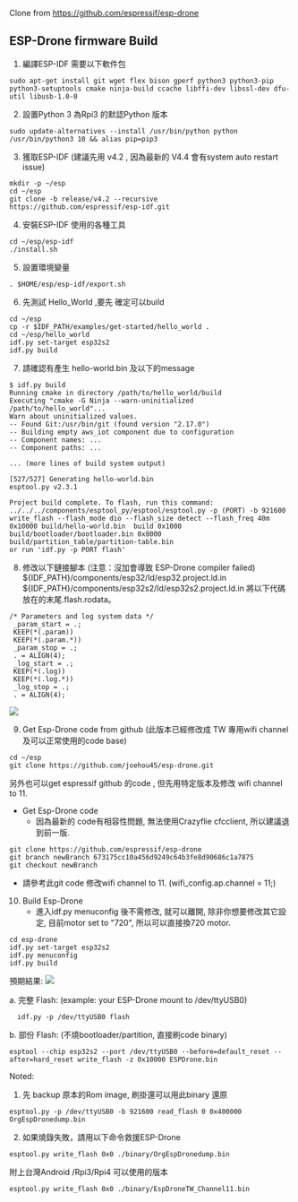 Clone from https://github.com/espressif/esp-drone

## ESP-Drone firmware Build
1. 編譯ESP-IDF 需要以下軟件包

```
sudo apt-get install git wget flex bison gperf python3 python3-pip python3-setuptools cmake ninja-build ccache libffi-dev libssl-dev dfu-util libusb-1.0-0
```

2. 設置Python 3 為Rpi3 的默認Python 版本

```
sudo update-alternatives --install /usr/bin/python python /usr/bin/python3 10 && alias pip=pip3
```
3. 獲取ESP-IDF (建議先用 v4.2 , 因為最新的 V4.4 會有system auto restart issue)

```
mkdir -p ~/esp
cd ~/esp
git clone -b release/v4.2 --recursive https://github.com/espressif/esp-idf.git
```

4. 安裝ESP-IDF 使用的各種工具

```
cd ~/esp/esp-idf
./install.sh
```

5. 設置環境變量

```
. $HOME/esp/esp-idf/export.sh
```

6. 先測試 Hello_World ,要先 確定可以build
```
cd ~/esp
cp -r $IDF_PATH/examples/get-started/hello_world .
cd ~/esp/hello_world
idf.py set-target esp32s2
idf.py build
```
7. 請確認有產生 hello-world.bin 及以下的message
```
$ idf.py build
Running cmake in directory /path/to/hello_world/build
Executing "cmake -G Ninja --warn-uninitialized /path/to/hello_world"...
Warn about uninitialized values.
-- Found Git:/usr/bin/git (found version "2.17.0")
-- Building empty aws_iot component due to configuration
-- Component names: ...
-- Component paths: ...

... (more lines of build system output)

[527/527] Generating hello-world.bin
esptool.py v2.3.1

Project build complete. To flash, run this command:
../../../components/esptool_py/esptool/esptool.py -p (PORT) -b 921600 write_flash --flash_mode dio --flash_size detect --flash_freq 40m 0x10000 build/hello-world.bin  build 0x1000 build/bootloader/bootloader.bin 0x8000 build/partition_table/partition-table.bin
or run 'idf.py -p PORT flash'
```

8. 修改以下鏈接腳本 (注意：沒加會導致 ESP-Drone compiler failed)
 ${IDF_PATH}/components/esp32/ld/esp32.project.ld.in  ${IDF_PATH}/components/esp32s2/ld/esp32s2.project.ld.in
 將以下代碼放在的末尾.flash.rodata。
```
/* Parameters and log system data */
 _param_start = .;
 KEEP(*(.param))
 KEEP(*(.param.*))
 _param_stop = .;
 . = ALIGN(4);
 _log_start = .;
 KEEP(*(.log))
 KEEP(*(.log.*))
 _log_stop = .;
 . = ALIGN(4);
 ```
 
 ![](https://i.imgur.com/cJssoCP.png)


9. Get Esp-Drone code from github (此版本已經修改成 TW 專用wifi channel 及可以正常使用的code base)
```
cd ~/esp
git clone https://github.com/joehou45/esp-drone.git
```

另外也可以get espressif github 的code , 但先用特定版本及修改 wifi channel to 11.
  * Get Esp-Drone code 
    * 因為最新的 code有相容性問題, 無法使用Crazyflie cfcclient, 所以建議退到前一版.
```
git clone https://github.com/espressif/esp-drone
git branch newBranch 673175cc10a456d9249c64b3fe8d90686c1a7875 
git checkout newBranch
```
  * 請參考此git code 修改wifi channel to 11. (wifi_config.ap.channel  = 11;)

10. Build Esp-Drone 
    * 進入idf.py menuconfig 後不需修改, 就可以離開, 除非你想要修改其它設定, 目前motor set to "720", 所以可以直接換720 motor.
```
cd esp-drone
idf.py set-target esp32s2
idf.py menuconfig
idf.py build
```
預期結果:
![](https://i.imgur.com/g6YFTbg.png)


a. 完整 Flash: (example: your ESP-Drone mount to /dev/ttyUSB0)
```
  idf.py -p /dev/ttyUSB0 flash
```
b. 部份 Flash: (不燒bootloader/partition, 直接刷code binary)
```
esptool --chip esp32s2 --port /dev/ttyUSB0 --before=default_reset --after=hard_reset write_flash -z 0x10000 ESPDrone.bin
```

Noted: 

1. 先 backup 原本的Rom image, 刷掛還可以用此binary 還原 
```
esptool.py -p /dev/ttyUSB0 -b 921600 read_flash 0 0x400000 OrgEspDronedump.bin
```

2. 如果燒錄失敗，請用以下命令救援ESP-Drone
```
esptool.py write_flash 0x0 ./binary/OrgEspDronedump.bin
```

附上台灣Android /Rpi3/Rpi4 可以使用的版本 
```
esptool.py write_flash 0x0 ./binary/EspDroneTW_Channel11.bin
```
